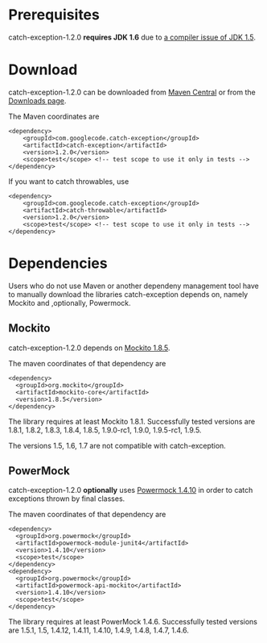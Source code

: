 # Prerequisites #

catch-exception-1.2.0 **requires JDK 1.6** due to [a compiler issue of JDK 1.5](http://code.google.com/p/catch-exception/wiki/Jdk15CompilerIssue).



# Download #

catch-exception-1.2.0 can be downloaded from [Maven Central](http://search.maven.org/) or from the
[Downloads page](http://code.google.com/p/catch-exception/downloads/list).

The Maven coordinates are
```
<dependency>
    <groupId>com.googlecode.catch-exception</groupId>
    <artifactId>catch-exception</artifactId>
    <version>1.2.0</version>
    <scope>test</scope> <!-- test scope to use it only in tests -->
</dependency>
```

If you want to catch throwables, use
```
<dependency>
    <groupId>com.googlecode.catch-exception</groupId>
    <artifactId>catch-throwable</artifactId>
    <version>1.2.0</version>
    <scope>test</scope> <!-- test scope to use it only in tests -->
</dependency>
```





# Dependencies #

Users who do not use Maven or another dependeny management tool have to manually download the libraries catch-exception depends on, namely Mockito and ,optionally, Powermock.

## Mockito ##

catch-exception-1.2.0 depends on [Mockito 1.8.5](http://code.google.com/p/mockito/).

The maven coordinates of that dependency are

```
<dependency>
  <groupId>org.mockito</groupId>
  <artifactId>mockito-core</artifactId>
  <version>1.8.5</version>
</dependency>
```

The library requires at least Mockito 1.8.1. Successfully tested versions are 1.8.1, 1.8.2, 1.8.3, 1.8.4, 1.8.5, 1.9.0-rc1, 1.9.0, 1.9.5-rc1, 1.9.5.

The versions 1.5, 1.6, 1.7 are not compatible with catch-exception.

## PowerMock ##

catch-exception-1.2.0 **optionally** uses [Powermock 1.4.10](http://code.google.com/p/powermock/) in order to catch exceptions thrown by final classes.

The maven coordinates of that dependency are

```
<dependency>
  <groupId>org.powermock</groupId>
  <artifactId>powermock-module-junit4</artifactId>
  <version>1.4.10</version>
  <scope>test</scope>
</dependency>
<dependency>
  <groupId>org.powermock</groupId>
  <artifactId>powermock-api-mockito</artifactId>
  <version>1.4.10</version>
  <scope>test</scope>
</dependency>
```

The library requires at least PowerMock 1.4.6. Successfully tested versions are 1.5.1, 1.5, 1.4.12, 1.4.11, 1.4.10, 1.4.9, 1.4.8, 1.4.7, 1.4.6.